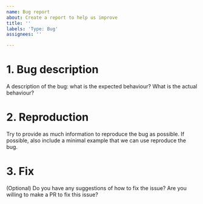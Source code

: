 ```yaml
---
name: Bug report
about: Create a report to help us improve
title: ''
labels: 'Type: Bug'
assignees: ''

---
```


# 1. Bug description

A description of the bug: what is the expected behaviour? What is the actual behaviour?

# 2. Reproduction

Try to provide as much information to reproduce the bug as possible. If possible, also include a minimal example that we can use reproduce the bug.

# 3. Fix

(Optional) Do you have any suggestions of how to fix the issue? Are you willing to make a PR to fix this issue?
